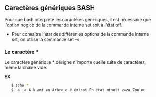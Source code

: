 ## Caractères génériques BASH 

Pour que bash interprète les caractères génériques, il est nécessaire que l'option noglob de la
commande interne set soit à l'état off.


- Pour connaître l'état des différentes options de la commande interne set, on utilise la commande set –o.

### Le caractère  * 
Le caractère générique * désigne n'importe quelle suite de caractères, même la chaîne vide.

**EX** 
```bash
   $ echo * 
   $  a _a A à ami an Arbre e é émirat En état minuit zaza Zoulou
   ```

